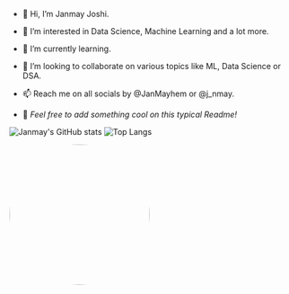 - 👋 Hi, I’m Janmay Joshi.
- 👀 I’m interested in Data Science, Machine Learning and a lot more.
- 🌱 I’m currently learning.
- 💞️ I’m looking to collaborate on various topics like ML, Data Science or DSA.
- 📫 Reach me on all socials by @JanMayhem or @j_nmay.

- 🌚 _Feel free to add something cool on this typical Readme!_
<!-- - ✨ qwertyuiop
- 🔆 asdfghjkl
- ⚕️ zxcvbnm -->

![Janmay's GitHub stats](https://github-readme-stats.vercel.app/api?username=JanmayHem&theme=github_dark&show_icons=true) ![Top Langs](https://github-readme-stats.vercel.app/api/top-langs/?username=JanmayHem&theme=github_dark&show_icons=true)

<img src="https://github.com/JanmayHem/JanmayHem/blob/main/NUX_Octodex.gif" width="250" height="250" style="border-radius:50%"/>  

<!---
JanmayHem/JanmayHem is a ✨ special ✨ repository because its `README.md` (this file) appears on your GitHub profile.
You can click the Preview link to take a look at your changes.
--->
